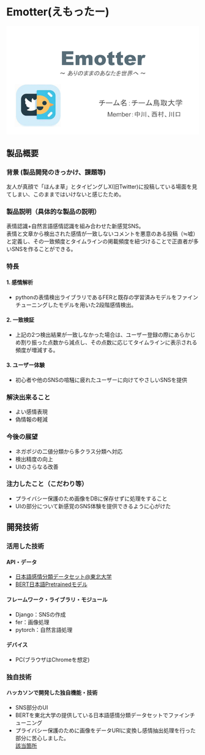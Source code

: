 # Emotter(えもったー)

![IMAGE ALT TEXT HERE](./Emotter.png)

## 製品概要
### 背景 (製品開発のきっかけ、課題等)
友人が真顔で「ほんま草」とタイピングしX(旧Twitter)に投稿している場面を見てしまい、このままではいけないと感じたため。  
### 製品説明（具体的な製品の説明）
表情認識+自然言語感情認識を組み合わせた新感覚SNS。  
表情と文章から検出された感情が一致しないコメントを悪意のある投稿（≒嘘）と定義し、その一致頻度とタイムラインの掲載頻度を紐づけることで正直者が多いSNSを作ることができる。  
### 特長
#### 1. 感情解析
- pythonの表情検出ライブラリであるFERと既存の学習済みモデルをファインチューニングしたモデルを用いた2段階感情検出。  
#### 2. 一致検証
- 上記の2つ検出結果が一致しなかった場合は、ユーザー登録の際にあらかじめ割り振った点数から減点し、その点数に応じてタイムラインに表示される頻度が増減する。  
#### 3. ユーザー体験
- 初心者や他のSNSの喧騒に疲れたユーザーに向けてやさしいSNSを提供  

### 解決出来ること
- よい感情表現  
- 偽情報の軽減  
### 今後の展望
- ネガポジの二値分類から多クラス分類へ対応  
- 検出精度の向上  
- UIのさらなる改善  
### 注力したこと（こだわり等）
* プライバシー保護のため画像をDBに保存せずに処理をすること  
* UIの部分について新感覚のSNS体験を提供できるように心がけた  

## 開発技術
### 活用した技術
#### API・データ
* [日本語感情分類データセット@東北大学](https://github.com/ids-cv/wrime/)  
* [BERT日本語Pretrainedモデル](https://huggingface.co/docs/transformers/index)  

#### フレームワーク・ライブラリ・モジュール
* Django：SNSの作成  
* fer：画像処理  
* pytorch：自然言語処理  


#### デバイス
* PC(ブラウザはChromeを想定)  

### 独自技術
#### ハッカソンで開発した独自機能・技術
* SNS部分のUI
* BERTを東北大学の提供している日本語感情分類データセットでファインチューニング  
* プライバシー保護のために画像をデータURIに変換し感情抽出処理を行った部分に苦心しました。  
[該当箇所](./snsapp/views.py#L202)  
